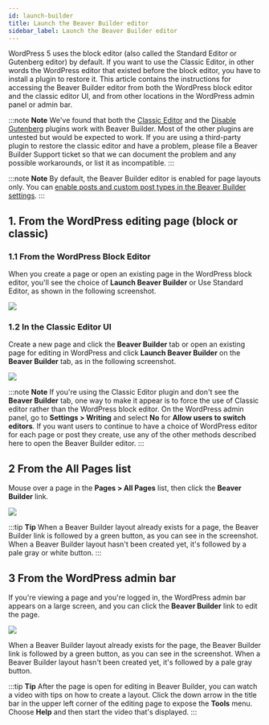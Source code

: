 ```yaml
---
id: launch-builder
title: Launch the Beaver Builder editor
sidebar_label: Launch the Beaver Builder editor
---
```


WordPress 5 uses the block editor (also called the Standard
Editor or Gutenberg editor) by default. If you want to use the Classic Editor, in other words the WordPress editor that existed before the block editor, you have to install a plugin to restore it. This article contains
the instructions for accessing the Beaver Builder editor from both the
WordPress block editor and the classic editor UI, and from other locations in
the WordPress admin panel or admin bar.

:::note **Note**
We've found
that both the [Classic Editor]((https://wordpress.org/plugins/classic-editor/)) and the [Disable Gutenberg](https://wordpress.org/plugins/disable-gutenberg/) plugins work with Beaver Builder. Most of the other plugins are untested but would be expected to work. If you are using a third-party plugin to restore the classic editor and have a problem, please file a Beaver Builder Support ticket so that we can document the problem and any possible workarounds, or list it as incompatible.
:::

:::note **Note**
By default, the Beaver Builder editor is enabled for page layouts only. You can [enable posts and custom post types in the Beaver Builder settings](/beaver-builder/management-migration/control-which-post-types-can-use-beaver-builder.md).
:::

## 1\. From the WordPress editing page (block or classic)

### 1.1 From the WordPress Block Editor

When you create a page or open an existing page in the WordPress block editor,
you'll see the choice of **Launch Beaver Builder** or Use Standard Editor, as shown in the following screenshot.

![](/img/the-basics-open-builder-editor-1.png)

### 1.2 In the Classic Editor UI

Create a new page  and click the **Beaver Builder** tab or open an existing page for editing in WordPress and click **Launch Beaver Builder** on the **Beaver Builder** tab, as in the following screenshot.

![](/img/the-basics-open-builder-editor-2.png)

:::note **Note**
If you're using the Classic Editor plugin and don't see the **Beaver Builder** tab, one way to make it
appear is to force the use of Classic editor rather than the WordPress block editor.
On the WordPress admin panel, go to **Settings > Writing** and select **No**
for **Allow users to switch editors**. If you want users to continue to have a
choice of WordPress editor for each page or post they create, use any of the
other methods described here to open the Beaver Builder editor.
:::

## 2 From the **All Pages** list

Mouse over a page in the **Pages > All Pages** list, then click the **Beaver Builder** link.

![](/img/the-basics-open-builder-editor-3.png)

:::tip **Tip**
When a Beaver Builder layout already exists for a page, the Beaver
Builder link is followed by a green button, as you can see in the screenshot.
When a Beaver Builder layout hasn't been created yet, it's followed by a pale
gray or white button.
:::

## 3 From the WordPress admin bar

If you're viewing a page and you're logged in, the WordPress admin bar appears
on a large screen, and you can click the **Beaver Builder** link to edit the
page.

![](/img/the-basics-open-builder-editor-4.png)

When a Beaver Builder layout already exists for the page, the Beaver Builder
link is followed by a green button, as you can see in the screenshot. When a
Beaver Builder layout hasn't been created yet, it's followed by a pale gray
button.

:::tip **Tip**
After the page is open for editing in Beaver Builder, you can watch a
video with tips on how to create a layout. Click the down arrow in the title
bar in the upper left corner of the editing page to expose the **Tools** menu.
Choose **Help** and then start the video that's displayed.
:::
